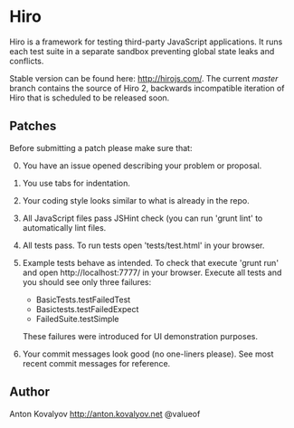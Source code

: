 Hiro
====

Hiro is a framework for testing third-party JavaScript applications.
It runs each test suite in a separate sandbox preventing global state
leaks and conflicts.

Stable version can be found here: http://hirojs.com/. The current
*master* branch contains the source of Hiro 2, backwards incompatible
iteration of Hiro that is scheduled to be released soon.

Patches
-------

Before submitting a patch please make sure that:

  0) You have an issue opened describing your problem or proposal.
  1) You use tabs for indentation.
  2) Your coding style looks similar to what is already in the repo.
  3) All JavaScript files pass JSHint check (you can run 'grunt lint'
     to automatically lint files.
  4) All tests pass. To run tests open 'tests/test.html' in your
     browser.
  5) Example tests behave as intended. To check that execute 'grunt run'
     and open http://localhost:7777/ in your browser. Execute all tests
     and you should see only three failures:

       * BasicTests.testFailedTest
       * Basictests.testFailedExpect
       * FailedSuite.testSimple

     These failures were introduced for UI demonstration purposes.
  6) Your commit messages look good (no one-liners please). See most
     recent commit messages for reference.

Author
------

Anton Kovalyov
http://anton.kovalyov.net
@valueof
